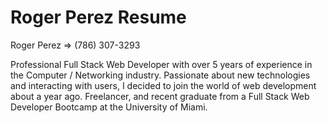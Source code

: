 # Roger Perez Resume

Roger Perez => (786) 307-3293

Professional Full Stack Web Developer with over 5 years of experience in the Computer / Networking industry. Passionate about new technologies and interacting with users, I decided to join the world of web development about a year ago. Freelancer, and recent graduate from a Full Stack Web Developer Bootcamp at the University of Miami. 
